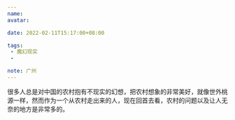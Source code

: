 ```yaml
---
name:
avatar:

date: 2022-02-11T15:17:00+08:00

tags:
 - 魔幻现实
 -

note: 广州
---
```

很多人总是对中国的农村抱有不现实的幻想，把农村想象的非常美好，就像世外桃源一样，然而作为一个从农村走出来的人，现在回首去看，农村的问题以及让人无奈的地方是非常多的。